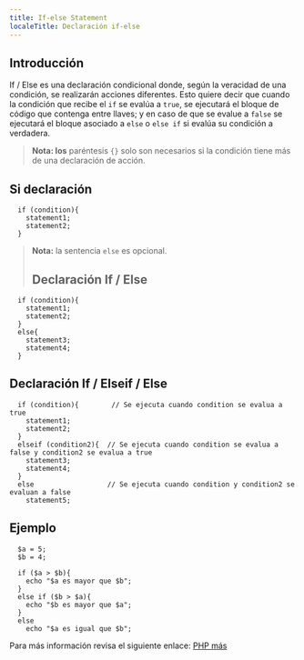 ```yaml
---
title: If-else Statement
localeTitle: Declaración if-else
---
```

## Introducción

If / Else es una declaración condicional donde, según la veracidad de una condición, se realizarán acciones diferentes. Esto quiere decir que cuando la condición que recibe el `if` se evalúa a `true`, se ejecutará el bloque de código que contenga entre llaves; y en caso de que se evalue a `false` se ejecutará el bloque asociado a `else` o `else if` si evalúa su condición a verdadera.

> **Nota: los** paréntesis `{}` solo son necesarios si la condición tiene más de una declaración de acción.

## Si declaración
```
  if (condition){ 
    statement1; 
    statement2; 
  } 
```

> **Nota:** la sentencia `else` es opcional.
> 
> ## Declaración If / Else
```
  if (condition){ 
    statement1; 
    statement2; 
  } 
  else{ 
    statement3; 
    statement4; 
  } 
```

## Declaración If / Elseif / Else
```
  if (condition){        // Se ejecuta cuando condition se evalua a true
    statement1; 
    statement2; 
  } 
  elseif (condition2){  // Se ejecuta cuando condition se evalua a false y condition2 se evalua a true
    statement3; 
    statement4; 
  } 
  else                  // Se ejecuta cuando condition y condition2 se evaluan a false
    statement5; 
```

## Ejemplo
```
  $a = 5;
  $b = 4;
  
  if ($a > $b){ 
    echo "$a es mayor que $b"; 
  } 
  else if ($b > $a){ 
    echo "$b es mayor que $a";
  } 
  else 
    echo "$a es igual que $b"; 
```

Para más información revisa el siguiente enlace: [PHP más](http://php.net/manual/en/control-structures.elseif.php)
